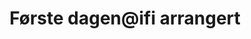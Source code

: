 ---
title: Første dagen@ifi arrangert
tags: dagen@ifi 
year: 2004
sources:
  - https://no.wikipedia.org/wiki/Ole-Johan_Dahls_hus Ole-Johan Dahls hus - Wikipedia
view: none
---